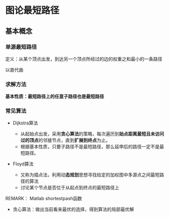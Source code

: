 # 图论最短路径


## 基本概念

### 单源最短路径

定义：从某个顶点出发，到达另一个顶点所经过的边的权重之和最小的一条路径

以直代曲

### 求解方法

**基本性质：最短路径上的任意子路径也是最短路径**

### 常见算法

+ Dijkstra算法
	+ 从起始点出发，采用**贪心算法**的策略，每次遍历到**始点距离最短且未访问过的顶点**的邻接节点，直到**扩展到终点**为止。
	+ 根据基本性质，只要子路径不是最短路径，那么延申后的路径一定不是最短路径。

+ Floyd算法
	+ 又称为插点法，利用动**态规划**思想寻找给定的加权图中多源点之间最短路径的算法
	+ 讨论某个节点是否位于从起点到终点的最短路径上


REMARK： Matlab shortestpash函数


+ 贪心算法：做出当前看来最优的选择，得到算法的局部最优解














